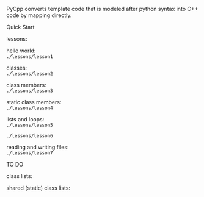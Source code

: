 
PyCpp converts template code that is modeled 
after python syntax into C++ code by mapping directly.

Quick Start

lessons:

hello world:  
`./lessons/lesson1`

classes:  
`./lessons/lesson2`

class members:  
`./lessons/lesson3`

static class members:  
`./lessons/lesson4`

lists and loops:  
`./lessons/lesson5`


`./lessons/lesson6`

reading and writing files:  
`./lessons/lesson7`

TO DO

class lists:

shared (static) class lists: